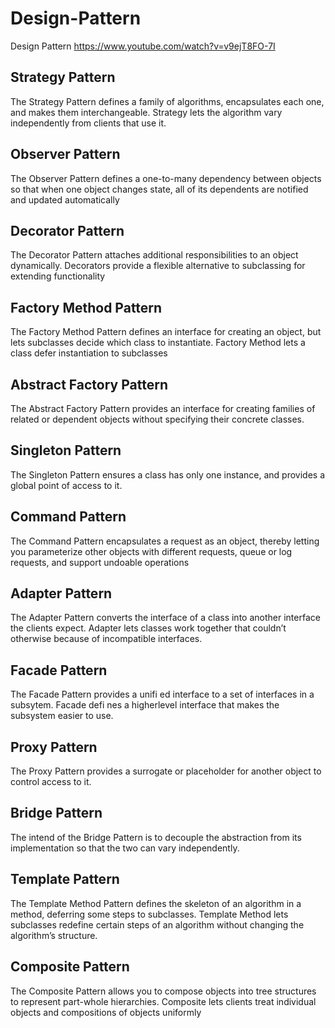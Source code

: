 # Design-Pattern
Design Pattern
https://www.youtube.com/watch?v=v9ejT8FO-7I

## Strategy Pattern

The Strategy Pattern defines a family of algorithms,
encapsulates each one, and makes them interchangeable.
Strategy lets the algorithm vary independently from
clients that use it.

## Observer Pattern

The Observer Pattern defines a one-to-many
dependency between objects so that when one
object changes state, all of its dependents are
notified and updated automatically

## Decorator Pattern

The Decorator Pattern attaches additional
responsibilities to an object dynamically.
Decorators provide a flexible alternative to
subclassing for extending functionality

## Factory Method Pattern
The Factory Method Pattern defines an interface
for creating an object, but lets subclasses decide which
class to instantiate. Factory Method lets a class defer
instantiation to subclasses

## Abstract Factory Pattern
The Abstract Factory Pattern provides an interface
for creating families of related or dependent objects
without specifying their concrete classes.

## Singleton Pattern
The Singleton Pattern ensures a class has only one
instance, and provides a global point of access to it.

## Command Pattern
The Command Pattern encapsulates a request as an
object, thereby letting you parameterize other objects
with different requests, queue or log requests, and support
undoable operations

## Adapter Pattern
The Adapter Pattern converts the interface of a class
into another interface the clients expect. Adapter lets
classes work together that couldn’t otherwise because of
incompatible interfaces.

## Facade Pattern
The Facade Pattern provides a unifi ed interface to a 
set of interfaces in a subsytem. Facade defi nes a higherlevel 
interface that makes the subsystem easier to use.

## Proxy Pattern
The Proxy Pattern provides a surrogate or
placeholder for another object to control access to it.

## Bridge Pattern
The intend of the Bridge Pattern is to decouple the abstraction
from its implementation so that the two can vary independently.

## Template Pattern
The Template Method Pattern defines the skeleton
of an algorithm in a method, deferring some steps to
subclasses. Template Method lets subclasses redefine
certain steps of an algorithm without changing the
algorithm’s structure.

## Composite Pattern
The Composite Pattern allows you to
compose objects into tree structures to
represent part-whole hierarchies. Composite
lets clients treat individual objects and
compositions of objects uniformly